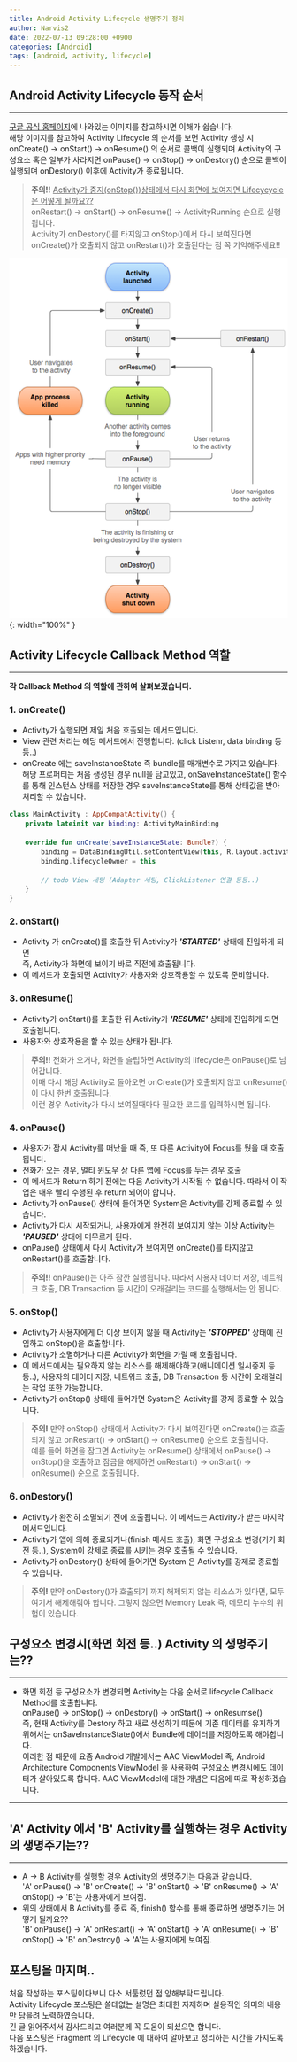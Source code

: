 ```yaml
---
title: Android Activity Lifecycle 생명주기 정리
author: Narvis2
date: 2022-07-13 09:28:00 +0900
categories: [Android]
tags: [android, activity, lifecycle]
---
```

## Android Activity Lifecycle 동작 순서
---
[구글 공식 홈페이지](https://developer.android.com/guide/components/activities/activity-lifecycle?hl=ko)에 나와있는 이미지를 참고하시면 이해가 쉽습니다.  
해당 이미지를 참고하여 Activity Lifecycle 의 순서를 보면 Activity 생성 시 onCreate() -> onStart() -> onResume() 의 순서로 콜백이 실행되며 Activity의 구성요소 혹은 일부가 사라지면 onPause() -> onStop() -> onDestory() 순으로 콜백이 실행되며 onDestory() 이후에 Activity가 종료됩니다.  
> **주의!!** <u>Activity가 중지(onStop())상태에서 다시 화면에 보여지면 Lifecycycle은 어떻게 될까요??</u>  
onRestart() -> onStart() -> onResume() -> ActivityRunning 순으로 실행됩니다.  
Activity가 onDestory()를 타지않고 onStop()에서 다시 보여진다면 onCreate()가 호출되지 않고 onRestart()가 호출된다는 점 꼭 기억해주세요!!  

![Desktop View](/assets/img/lifecycle/activity_lifecycle.png){: width="100%" }

## Activity Lifecycle Callback Method 역할
---
**각 Callback Method 의 역할에 관하여 살펴보겠습니다.**
### 1. onCreate()
- Activity가 실행되면 제일 처음 호출되는 메서드입니다.
- View 관련 처리는 해당 메서드에서 진행합니다. (click Listenr, data binding 등등..)
- onCreate 에는 saveInstanceState 즉 bundle를 매개변수로 가지고 있습니다. 해당 프로퍼티는 처음 생성된 경우 null을 담고있고, onSaveInstanceState() 함수를 통해 인스턴스 상태를 저장한 경우 saveInstanceState를 통해 상태값을 받아 처리할 수 있습니다.
``` kotlin
class MainActivity : AppCompatActivity() {
    private lateinit var binding: ActivityMainBinding 

    override fun onCreate(saveInstanceState: Bundle?) {
        binding = DataBindingUtil.setContentView(this, R.layout.activity_main)
        binding.lifecycleOwner = this

        // todo View 세팅 (Adapter 세팅, ClickListener 연결 등등..)
    }
}
```  
### 2. onStart()
- Activity 가 onCreate()를 호출한 뒤 Activity가 **_'STARTED'_** 상태에 진입하게 되면  
즉, Activity가 화면에 보이기 바로 직전에 호출됩니다.
- 이 메서드가 호출되면 Activity가 사용자와 상호작용할 수 있도록 준비합니다.

### 3. onResume()
- Activity가 onStart()를 호출한 뒤 Activity가 **_'RESUME'_** 상태에 진입하게 되면 호출됩니다.
- 사용자와 상호작용을 할 수 있는 상태가 됩니다. 
> **주의!!** 전화가 오거나, 화면을 슬립하면 Activity의 lifecycle은 onPause()로 넘어갑니다.  
이때 다시 해당 Activity로 돌아오면 onCreate()가 호출되지 않고 onResume()이 다시 한번 호출됩니다.  
이런 경우 Activity가 다시 보여질때마다 필요한 코드를 입력하시면 됩니다.

### 4. onPause()
- 사용자가 잠시 Activity를 떠났을 때 즉, 또 다른 Activity에 Focus를 뒀을 때 호출됩니다.  
- 전화가 오는 경우, 멀티 윈도우 상 다른 앱에 Focus를 두는 경우 호출
- 이 메서드가 Return 하기 전에는 다음 Activity가 시작될 수 없습니다. 따라서 이 작업은 매우 빨리 수행된 후 return 되어야 합니다.
- Activity가 onPause() 상태에 들어가면 System은 Activity를 강제 종료할 수 있습니다.
- Activity가 다시 시작되거나, 사용자에게 완전히 보여지지 않는 이상 Activity는 **_'PAUSED'_** 상태에 머무르게 된다. 
- onPause() 상태에서 다시 Activity가 보여지면 onCreate()를 타지않고 onRestart()를 호출합니다. 
> **주의!!** onPause()는 아주 잠깐 실행됩니다. 따라서 사용자 데이터 저장, 네트워크 호출, DB Transaction 등 시간이 오래걸리는 코드를 실행해서는 안 됩니다.

### 5. onStop()
- Activity가 사용자에게 더 이상 보이지 않을 때 Activity는 **_'STOPPED'_** 상태에 진입하고 onStop()을 호출합니다.
- Activity가 소멸하거나 다른 Activity가 화면을 가릴 때 호출됩니다.
- 이 메서드에서는 필요하지 않는 리소스를 해제해야하고(애니메이션 일시중지 등등..), 사용자의 데이터 저장, 네트워크 호출, DB Transaction 등 시간이 오래걸리는 작업 또한 가능합니다. 
- Activity가 onStop() 상태에 들어가면 System은 Activity를 강제 종료할 수 있습니다.
> **주의!** 만약 onStop() 상태에서 Activity가 다시 보여진다면 onCreate()는 호출되지 않고 onRestart() -> onStart() -> onResume() 순으로 호출됩니다.  
예를 들어 화면을 잠그면 Activity는 onResume() 상태에서 onPause() -> onStop()을 호출하고 잠금을 해제하면 onRestart() -> onStart() -> onResume() 순으로 호출됩니다.

### 6. onDestory()
- Activity가 완전히 소멸되기 전에 호출됩니다. 이 메서드는 Activity가 받는 마지막 메서드입니다.
- Activity가 앱에 의해 종료되거나(finish 메서드 호출), 화면 구성요소 변경(기기 회전 등..), System이 강제로 종료를 시키는 경우 호출될 수 있습니다.
- Activity가 onDestory() 상태에 들어가면 System 은 Activity를 강제로 종료할 수 있습니다.
> **주의!** 만약 onDestory()가 호출되기 까지 해제되지 않는 리소스가 있다면, 모두 여기서 해제해줘야 합니다. 그렇지 않으면 Memory Leak 즉, 메모리 누수의 위험이 있습니다.

## 구성요소 변경시(화면 회전 등..) Activity 의 생명주기는??
--- 
- 화면 회전 등 구성요소가 변경되면 Activity는 다음 순서로 lifecycle Callback Method를 호출합니다.  
onPause() -> onStop() -> onDestory() -> onStart() -> onResumse()  
즉, 현재 Activity를 Destory 하고 새로 생성하기 때문에 기존 데이터를 유지하기 위해서는 onSaveInstanceState()에서 Bundle에 데이터를 저장하도록 해야합니다.  
이러한 점 때문에 요즘 Android 개발에서는 AAC ViewModel 즉, Android Architecture Components ViewModel 을 사용하여 구성요소 변경시에도 데이터가 살아있도록 합니다. AAC ViewModel에 대한 개념은 다음에 따로 작성하겠습니다.

---
## 'A' Activity 에서 'B' Activity를 실행하는 경우 Activity의 생명주기는??
---
- A -> B Activity를 실행할 경우 Activity의 생명주기는 다음과 같습니다.  
'A' onPause() -> 'B' onCreate() -> 'B' onStart() -> 'B' onResume() -> 'A' onStop() -> 'B'는 사용자에게 보여짐.
- 위의 상태에서 B Activity를 종료 즉, finish() 함수를 통해 종료하면 생명주기는 어떻게 될까요??  
  'B' onPause() -> 'A' onRestart() -> 'A' onStart() -> 'A' onResume() -> 'B' onStop() -> 'B' onDestroy() -> 'A'는 사용자에게 보여짐.

## 포스팅을 마지며..
처음 작성하는 포스팅이다보니 다소 서툴렀던 점 양해부탁드립니다.  
Activity Lifecycle 포스팅은 쓸데없는 설명은 최대한 자제하며 실용적인 의미의 내용만 담을려 노력하였습니다.  
긴 글 읽어주셔서 감사드리고 여러분께 꼭 도움이 되셨으면 합니다.  
다음 포스팅은 Fragment 의 Lifecycle 에 대하여 알아보고 정리하는 시간을 가지도록 하겠습니다.  